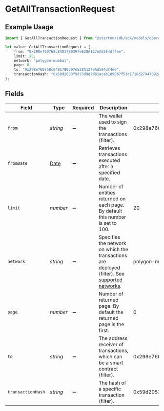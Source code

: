 # GetAllTransactionRequest

## Example Usage

```typescript
import { GetAllTransactionRequest } from "@starton/sdk/sdk/models/operations";

let value: GetAllTransactionRequest = {
    from: "0x298e760768c8481780397eE28A127eAd584df4ee",
    limit: 20,
    network: "polygon-mumbai",
    page: 0,
    to: "0x298e760768c8481780397eE28A127eAd584df4ee",
    transactionHash: "0x59d2053f9d73d9e7d81acab1890b7f53d1718d27947092a5962e49e59b2596b5",
};
```

## Fields

| Field                                                                                                                                                                  | Type                                                                                                                                                                   | Required                                                                                                                                                               | Description                                                                                                                                                            | Example                                                                                                                                                                |
| ---------------------------------------------------------------------------------------------------------------------------------------------------------------------- | ---------------------------------------------------------------------------------------------------------------------------------------------------------------------- | ---------------------------------------------------------------------------------------------------------------------------------------------------------------------- | ---------------------------------------------------------------------------------------------------------------------------------------------------------------------- | ---------------------------------------------------------------------------------------------------------------------------------------------------------------------- |
| `from`                                                                                                                                                                 | *string*                                                                                                                                                               | :heavy_minus_sign:                                                                                                                                                     | The wallet used to sign the transactions (filter).                                                                                                                     | 0x298e760768c8481780397eE28A127eAd584df4ee                                                                                                                             |
| `fromDate`                                                                                                                                                             | [Date](https://developer.mozilla.org/en-US/docs/Web/JavaScript/Reference/Global_Objects/Date)                                                                          | :heavy_minus_sign:                                                                                                                                                     | Retrieves transactions executed after a specified date.                                                                                                                |                                                                                                                                                                        |
| `limit`                                                                                                                                                                | *number*                                                                                                                                                               | :heavy_minus_sign:                                                                                                                                                     | Number of entities returned on each page. By default this number is set to 100.                                                                                        | 20                                                                                                                                                                     |
| `network`                                                                                                                                                              | *string*                                                                                                                                                               | :heavy_minus_sign:                                                                                                                                                     | Specifies the network on which the transactions are deployed (filter). See <a href='https://docs.starton.com/docs/overview#supported-networks'>supported networks</a>. | polygon-mumbai                                                                                                                                                         |
| `page`                                                                                                                                                                 | *number*                                                                                                                                                               | :heavy_minus_sign:                                                                                                                                                     | Number of returned page. By default the returned page is the first.                                                                                                    | 0                                                                                                                                                                      |
| `to`                                                                                                                                                                   | *string*                                                                                                                                                               | :heavy_minus_sign:                                                                                                                                                     | The address receiver of transactions, which can be a smart contract (filter).                                                                                          | 0x298e760768c8481780397eE28A127eAd584df4ee                                                                                                                             |
| `transactionHash`                                                                                                                                                      | *string*                                                                                                                                                               | :heavy_minus_sign:                                                                                                                                                     | The hash of a specific transaction (filter).                                                                                                                           | 0x59d2053f9d73d9e7d81acab1890b7f53d1718d27947092a5962e49e59b2596b5                                                                                                     |